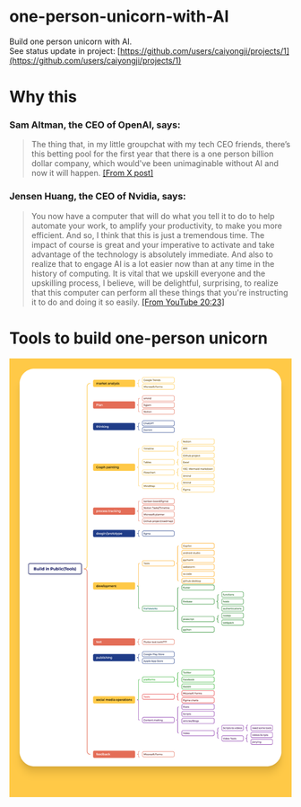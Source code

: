 # one-person-unicorn-with-AI
Build one person unicorn with AI.   
See status update in project: [https://github.com/users/caiyongji/projects/1](https://github.com/users/caiyongji/projects/1)

# Why this
### Sam Altman, the CEO of OpenAI, says:
> The thing that, in my little groupchat with my tech CEO friends, there’s this betting pool for the first year that there is a one person billion dollar company, which would've been unimaginable without AI and now it will happen. [[From X post]](https://x.com/caiyongji/status/1765567042101576046?s=20)

### Jensen Huang, the CEO of Nvidia, says:
> You now have a computer that will do what you tell it to do to help automate your work, to amplify your productivity, to make you more efficient. And so, I think that this is just a tremendous time. The impact of course is great and your imperative to activate and take advantage of the technology is absolutely immediate. And also to realize that to engage AI is a lot easier now than at any time in the history of computing. It is vital that we upskill everyone and the upskilling process, I believe, will be delightful, surprising, to realize that this computer can perform all these things that you're instructing it to do and doing it so easily. [[From YouTube 20:23]](https://youtu.be/8Pm2xEViNIo?si=hAWOznOTIktoISCH&t=1223)

# Tools to build one-person unicorn

![](./imgs/Build%20in%20Public(Tools).png)
